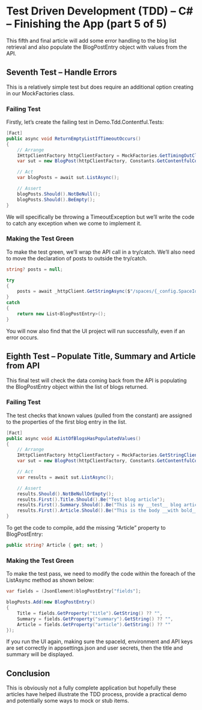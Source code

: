 # Test Driven Development (TDD) – C# – Finishing the App (part 5 of 5)

This fifth and final article will add some error handling to the blog list retrieval and also populate the BlogPostEntry object with values from the API.

## Seventh Test – Handle Errors

This is a relatively simple test but does require an additional option creating in our MockFactories class.

### Failing Test
Firstly, let’s create the failing test in Demo.Tdd.Contentful.Tests:

```csharp
[Fact]
public async void ReturnEmptyListIfTimeoutOccurs()
{
	// Arrange
	IHttpClientFactory httpClientFactory = MockFactories.GetTimingOutClient();
	var sut = new BlogPost(httpClientFactory, Constants.GetContentfulConfig());

	// Act
	var blogPosts = await sut.ListAsync();

	// Assert
	blogPosts.Should().NotBeNull();
	blogPosts.Should().BeEmpty();
}
```

We will specifically be throwing a TimeoutException but we’ll write the code to catch any exception when we come to implement it.

### Making the Test Green

To make the test green, we’ll wrap the API call in a try/catch. We’ll also need to move the declaration of posts to outside the try/catch.

```csharp
string? posts = null;

try
{
	posts = await _httpClient.GetStringAsync($"/spaces/{_config.SpaceId}/environments/{_config.Environment}/entries?access_token={_config.ApiKeys?.PublishedContent}");
} 
catch
{
	return new List<BlogPostEntry>();
}
```

You will now also find that the UI project will run successfully, even if an error occurs.

## Eighth Test – Populate Title, Summary and Article from API

This final test will check the data coming back from the API is populating the BlogPostEntry object within the list of blogs returned.

### Failing Test

The test checks that known values (pulled from the constant) are assigned to the properties of the first blog entry in the list.

```csharp
[Fact]
public async void AListOfBlogsHasPopulatedValues()
{
	// Arrange
	IHttpClientFactory httpClientFactory = MockFactories.GetStringClient(Constants.RESULT_LIST_POPULATED_TWO);
	var sut = new BlogPost(httpClientFactory, Constants.GetContentfulConfig());

	// Act
	var results = await sut.ListAsync();

	// Assert
	results.Should().NotBeNullOrEmpty();
	results.First().Title.Should().Be("Test blog article");
	results.First().Summary.Should().Be("This is my __test__ blog article summary.");
	results.First().Article.Should().Be("This is the body __with bold__ of my article.");
}
```

To get the code to compile, add the missing “Article” property to BlogPostEntry:

```csharp
public string? Article { get; set; }
```

### Making the Test Green

To make the test pass, we need to modify the code within the foreach of the ListAsync method as shown below:

```csharp
var fields = (JsonElement)blogPostEntry["fields"];

blogPosts.Add(new BlogPostEntry()
{
	Title = fields.GetProperty("title").GetString() ?? "",
	Summary = fields.GetProperty("summary").GetString() ?? "",
	Article = fields.GetProperty("article").GetString() ?? ""
});
```

If you run the UI again, making sure the spaceId, environment and API keys are set correctly in appsettings.json and user secrets, then the title and summary will be displayed.

## Conclusion

This is obviously not a fully complete application but hopefully these articles have helped illustrate the TDD process, provide a practical demo and potentially some ways to mock or stub items.